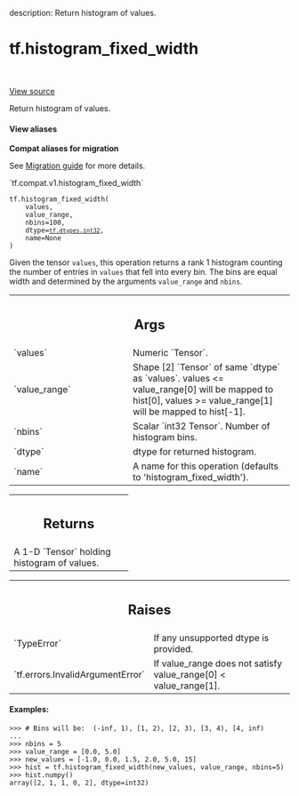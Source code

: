 description: Return histogram of values.

<div itemscope itemtype="http://developers.google.com/ReferenceObject">
<meta itemprop="name" content="tf.histogram_fixed_width" />
<meta itemprop="path" content="Stable" />
</div>

# tf.histogram_fixed_width

<!-- Insert buttons and diff -->

<table class="tfo-notebook-buttons tfo-api nocontent" align="left">

</table>

<a target="_blank" class="external" href="/code/stable/tensorflow/python/ops/histogram_ops.py">View source</a>



Return histogram of values.

<section class="expandable">
  <h4 class="showalways">View aliases</h4>
  <p>
<b>Compat aliases for migration</b>
<p>See
<a href="https://www.tensorflow.org/guide/migrate">Migration guide</a> for
more details.</p>
<p>`tf.compat.v1.histogram_fixed_width`</p>
</p>
</section>

<pre class="devsite-click-to-copy prettyprint lang-py tfo-signature-link">
<code>tf.histogram_fixed_width(
    values,
    value_range,
    nbins=100,
    dtype=<a href="../tf/dtypes.md#int32"><code>tf.dtypes.int32</code></a>,
    name=None
)
</code></pre>



<!-- Placeholder for "Used in" -->

Given the tensor `values`, this operation returns a rank 1 histogram counting
the number of entries in `values` that fell into every bin.  The bins are
equal width and determined by the arguments `value_range` and `nbins`.

<!-- Tabular view -->
 <table class="responsive fixed orange">
<colgroup><col width="214px"><col></colgroup>
<tr><th colspan="2"><h2 class="add-link">Args</h2></th></tr>

<tr>
<td>
`values`
</td>
<td>
 Numeric `Tensor`.
</td>
</tr><tr>
<td>
`value_range`
</td>
<td>
 Shape [2] `Tensor` of same `dtype` as `values`.
values <= value_range[0] will be mapped to hist[0],
values >= value_range[1] will be mapped to hist[-1].
</td>
</tr><tr>
<td>
`nbins`
</td>
<td>
 Scalar `int32 Tensor`.  Number of histogram bins.
</td>
</tr><tr>
<td>
`dtype`
</td>
<td>
 dtype for returned histogram.
</td>
</tr><tr>
<td>
`name`
</td>
<td>
 A name for this operation (defaults to 'histogram_fixed_width').
</td>
</tr>
</table>



<!-- Tabular view -->
 <table class="responsive fixed orange">
<colgroup><col width="214px"><col></colgroup>
<tr><th colspan="2"><h2 class="add-link">Returns</h2></th></tr>
<tr class="alt">
<td colspan="2">
A 1-D `Tensor` holding histogram of values.
</td>
</tr>

</table>



<!-- Tabular view -->
 <table class="responsive fixed orange">
<colgroup><col width="214px"><col></colgroup>
<tr><th colspan="2"><h2 class="add-link">Raises</h2></th></tr>

<tr>
<td>
`TypeError`
</td>
<td>
If any unsupported dtype is provided.
</td>
</tr><tr>
<td>
`tf.errors.InvalidArgumentError`
</td>
<td>
If value_range does not
satisfy value_range[0] < value_range[1].
</td>
</tr>
</table>



#### Examples:



```
>>> # Bins will be:  (-inf, 1), [1, 2), [2, 3), [3, 4), [4, inf)
...
>>> nbins = 5
>>> value_range = [0.0, 5.0]
>>> new_values = [-1.0, 0.0, 1.5, 2.0, 5.0, 15]
>>> hist = tf.histogram_fixed_width(new_values, value_range, nbins=5)
>>> hist.numpy()
array([2, 1, 1, 0, 2], dtype=int32)
```
